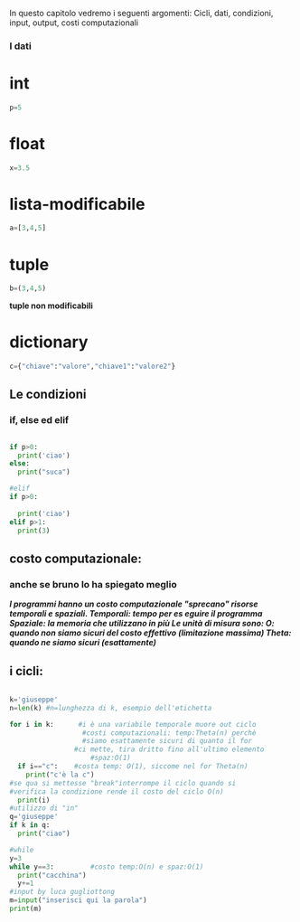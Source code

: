 In questo capitolo vedremo i seguenti argomenti:
Cicli, dati, condizioni, input, output, costi computazionali

### I dati

# int 
```python
p=5
```
# float
```python
x=3.5
```
# lista-modificabile
```python
a=[3,4,5]
```
# tuple
```python
b=(3,4,5)
```
**tuple non modificabili** 
# dictionary
```python
c={"chiave":"valore","chiave1":"valore2"}
```

## Le condizioni
### if, else ed elif
```python

if p>0:
  print('ciao')
else: 
  print("suca")

#elif
if p>0:             
                
  print('ciao')
elif p>1:
  print(3)
```
## costo computazionale:
### anche se bruno lo ha spiegato meglio

***I programmi hanno un costo computazionale "sprecano" risorse temporali e spaziali.
 Temporali: tempo per es eguire il programma
 Spaziale: la memoria che utilizzano in più
 Le unità di misura sono:
 O: quando non siamo sicuri del costo effettivo (limitazione massima)
 Theta: quando ne siamo sicuri (esattamente)***

## i cicli:
```python

k='giuseppe'
n=len(k) #n=lunghezza di k, esempio dell'etichetta

for i in k:      #i è una variabile temporale muore out ciclo
                  #costi computazionali: temp:Theta(n) perchè
                  #siamo esattamente sicuri di quanto il for 
                #ci mette, tira dritto fino all'ultimo elemento
                    #spaz:O(1)
  if i=="c":    #costa temp: O(1), siccome nel for Theta(n)
    print("c'è la c")
#se qua si mettesse "break"interrompe il ciclo quando si 
#verifica la condizione rende il costo del ciclo O(n)
  print(i)
#utilizzo di "in"
q='giuseppe'
if k in q:
  print("ciao")

#while
y=3
while y==3:         #costo temp:O(n) e spaz:O(1)
  print("cacchina")
  y+=1
#input by luca gugliottong
m=input("inserisci qui la parola")
print(m)
```
